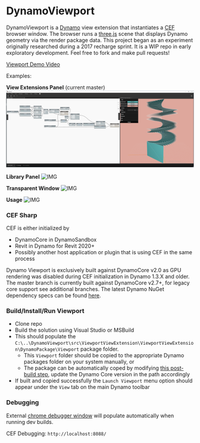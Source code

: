 # DynamoViewport
DynamoViewport is a [Dynamo](https://github.com/DynamoDS/Dynamo) view extension that instantiates a [CEF](https://bitbucket.org/chromiumembedded/cef) browser window. The browser runs a [three.js](https://github.com/mrdoob/three.js/) scene that displays Dynamo geometry via the render package data.  This project began as an experiment originally researched during a 2017 recharge sprint.  It is a WIP repo in early exploratory development.  Feel free to fork and make pull requests!

[Viewport Demo Video](https://youtu.be/qXHMFWbzC-0)

Examples:

**View Extensions Panel** (current master)
![IMG](./images/extensions-panel.png)

**Library Panel**
![IMG](./images/DynamoViewportExample.jpg)

**Transparent Window**
![IMG](./images/SurfaceExample.jpg)

**Usage**
![IMG](./images/DynamoViewportEmbedded.gif)

### CEF Sharp
CEF is either initialized by 
- DynamoCore in DynamoSandbox
- Revit in Dynamo for Revit 2020+
- Possibly another host application or plugin that is using CEF in the same process

Dynamo Viewport is exclusively built against DynamoCore v2.0 as GPU rendering was disabled during CEF initialization in Dynamo 1.3.X and older.  The master branch is currently built against DynamoCore v2.7+, for legacy core support see additional branches.  The latest Dynamo NuGet dependency specs can be found [here](https://github.com/alfarok/DynamoViewport/blob/master/src/ViewportViewExtension/ViewportViewExtension/packages.config#L8).

### Build/Install/Run Viewport
- Clone repo
- Build the solution using Visual Studio or MSBuild
- This should populate the `C:\..\DynamoViewport\src\ViewportViewExtension\ViewportViewExtension\DynamoPackage\Viewport` package folder. 
    - This `Viewport` folder should be copied to the appropriate Dynamo packages folder on your system manually, or
    - The package can be automatically coped by modifying [this post-build step](https://github.com/alfarok/DynamoViewport/blob/master/src/ViewportViewExtension/ViewportViewExtension/ViewportViewExtension.csproj#L218), update the Dynamo Core version in the path accordingly
- If built and copied successfully the `Launch Viewport` menu option should appear under the `View` tab on the main Dynamo toolbar

### Debugging

External [chrome debugger window](https://github.com/alfarok/DynamoViewport/blob/be1e56c87e53cc8f1169c9292fb3ca4f95ece1b9/src/ViewportViewExtension/ViewportViewExtension/ViewportViewController.cs#L149) will populate automatically when running dev builds.

CEF Debugging: `http://localhost:8088/`